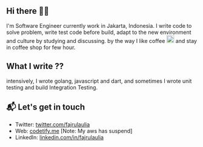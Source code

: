 ## Hi there 👋🏻

I'm Software Engineer currently work in Jakarta, Indonesia. I write code to solve problem, write test code before build, adapt to the new environment and culture by studying and discussing. by the way I like coffee <img class="emoji" alt="coffee" height="20" width="20" src="https://github.githubassets.com/images/icons/emoji/unicode/2615.png"> and stay in coffee shop for few hour.

## What I write ??
intensively, I wrote golang, javascript and dart, and sometimes I wrote unit testing and build Integration Testing.

## 📬 Let's get in touch
- Twitter: [twitter.com/fajrulaulia][3]
- Web: [codetify.me][1] [Note: My aws has suspend]
- LinkedIn: [linkedin.com/in/fajrulaulia][2]

[1]: https://jcodetify.me
[2]: https://linkedin.com/in/fajrulaulia
[3]: twitter.com/fajrulaulia
